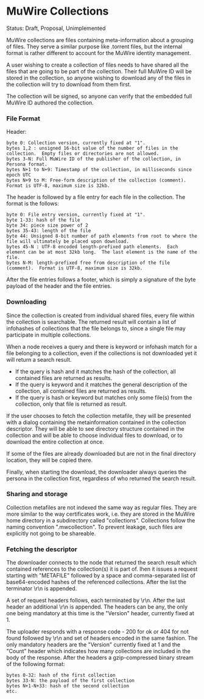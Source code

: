 # MuWire Collections
Status: Draft, Proposal, Unimplemented

MuWire collections are files containing meta-information about a grouping of files.  They serve a similar purpose like .torrent files, but the internal format is rather different to account for the MuWire identity management.

A user wishing to create a collection of files needs to have shared all the files that are going to be part of the collection.  Their full MuWire ID will be stored in the collection, so anyone wishing to download any of the files in the collection will try to download from them first.

The collection will be signed, so anyone can verify that the embedded full MuWire ID authored the collection.

### File Format

Header:

```
byte 0: Collection version, currently fixed at "1".
bytes 1,2 : unsigned 16-bit value of the number of files in the collection.  Empty files or directories are not allowed.
bytes 3-N: Full MuWire ID of the publisher of the collection, in Persona format.
bytes N+1 to N+9: Timestamp of the collection, in milliseconds since epoch UTC
bytes N+9 to M: Free-form description of the collection (comment).  Format is UTF-8, maximum size is 32kb.
```

The header is followed by a file entry for each file in the collection.  The format is the follows:

```
byte 0: File entry version, currently fixed at "1".
byte 1-33: hash of the file
byte 34: piece size power of 2
bytes 35-43: length of the file
byte 44: Unsigned 8-bit number of path elements from root to where the file will ultimately be placed upon download.
bytes 45-N : UTF-8 encoded length-prefixed path elements.  Each element can be at most 32kb long.  The last element is the name of the file.
bytes N-M: length-prefixed free from description of the file (comment).  Format is UTF-8, maximum size is 32kb.
```

After the file entries follows a footer, which is simply a signature of the byte payload of the header and the file entries.

### Downloading

Since the collection is created from individual shared files, every file within the collection is searchable.  The returned result will contain a list of infohashes of collections that the file belongs to, since a single file may participate in multiple collections.

When a node receives a query and there is keyword or infohash match for a file belonging to a collection, even if the collections is not downloaded yet it will return a search result.  

* If the query is hash and it matches the hash of the collection, all contained files are returned as results.
* If the query is keyword and it matches the general description of the collection, all contained files are returned as results.
* If the query is hash or keyword but matches only some file(s) from the collection, only that file is returned as result.  

If the user chooses to fetch the collection metafile, they will be presented with a dialog containing the metainformation contained in the collection descriptor.  They will be able to see directory structure contained in the collection and will be able to choose individual files to download, or to download the entire collection at once.

If some of the files are already downloaded but are not in the final directory location, they will be copied there.

Finally, when starting the download, the downloader always queries the persona in the collection first, regardless of who returned the search result.  

### Sharing and storage

Collection metafiles are not indexed the same way as regular files.  They are more similar to the way certificates work, i.e. they are stored in the MuWire home directory in a subdirectory called "collections".  Collections follow the naming convention "<hash of the collection>_<human-readable persona of the publisher>_<timestamp>.mwcollection".  To prevent leakage, such files are explicitly not going to be shareable.

### Fetching the descriptor

The downloader connects to the node that returned the search result which contained references to the collection(s) it is part of.  Ihen it issues a request starting with "METAFILE" followed by a space and comma-separated list of base64-encoded hashes of the referenced collections.  After the list the terminator \r\n is appended.

A set of request headers follows, each terminated by \r\n.  After the last header an additional \r\n is appended.  The headers can be any, the only one being mandatory at this time is the "Version" header, currently fixed at 1.

The uploader responds with a response code - 200 for ok or 404 for not found followed by \r\n and set of headers encoded in the same fashion.  The only mandatory headers are the "Version" currently fixed at 1 and the "Count" header which indicates how many collections are included in the body of the response.  After the headers a gzip-compressed binary stream of the following format:

```
bytes 0-32: hash of the first collection
bytes 33-N: the payload of the first collection
bytes N+1-N+33: hash of the second collection
etc.
```





